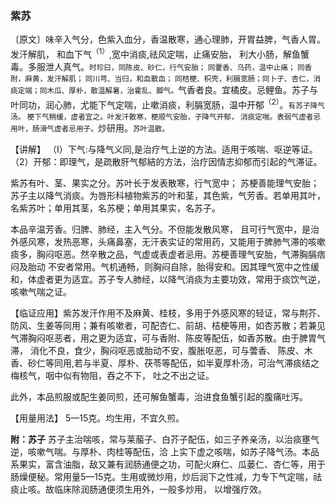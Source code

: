 ### 紫苏

〔原文〕味辛入气分，色紫入血分，香温散寒，通心理肺，开胃益脾，气香人胃。发汗解肌，
和血下气<sup>（1）</sup>,宽中消痰,祛风定喘，止痛安胎，
利大小肠，解鱼蟹毒。多服泄人真气。<small>时珍曰，同陈皮、砂仁，行气安胎； 同藿香、乌药，温中止痛； 同香附，麻黄，发汗解肌；
同川芎、当归，和血散血； 同桔梗、枳壳，利膈宽肠；同卜子、杏仁，消痰定端；同木瓜、厚朴，散温解暑，治霍乱、脚气。</small>气香者良。宜橘皮。忌鲤鱼。苏子与叶同功，润心肺，尤能下气定喘，止嗽消痰，利膈宽肠，温中开郁<sup>（2）</sup>。<small>有苏子降气汤。
梗下气稍缓，虚者宜之。叶发汗散寒，梗顺气安胎，子降气开郁，
消痰定喘。表弱气虚者忌用叶，肠滑气虚者忌用子。</small>炒研用。<small>苏叶温散。</small>

【讲解】 （I）下气:与降气义同,是治疗气上逆的方法。适用于咳喘、呕逆等证。（2）开郁：即理气，是疏散肝气郁結的方法，治疗因情志抑郁而引起的气滞证。

紫苏有叶、茎、果实之分。苏叶长于发表散寒，行气宽中； 苏梗善能理气安胎；苏子主以降气消痰。为唇形科植物紫苏的叶和茎，其色紫，气芳香。若单用其叶，名紫苏叶；单用其茎，名苏梗；单用其果实，名苏子。

本品辛温芳香。归脾、肺经，主入气分。不但能发散风寒，
且可行气宽中，是治外感风寒，发热恶寒，头痛鼻塞，无汗表实证的常用药，又能用于脾肺气滞的咳嗽痰多，胸闷呕恶。然辛散之品，气虚或表虚者忌用。苏梗善理气安胎，气滞胸膈痞闷及胎动
不安者常用。气机通畅，则胸闷自除，胎得安和。因其理气宽中之性缓和，体虚者更为适宜。苏子专人肺经，以降气消痰为主要功效，常用于痰饮气逆，咳嗽气喘之证。

【临证应用】紫苏发汗作用不及麻黄、桂枝，多用于外感风寒的轻证，常与荆芥、防风、生姜等同用；兼有咳嗽者，可配杏仁、前胡、桔梗等用，如杏苏散；若兼见气滞胸闷呕恶者，用之更为适宜，可与香附、陈皮等配伍，如香苏散。由于脾胃气滞，
消化不良，食少，胸闷呕恶或胎动不安，腹胀呕恶，可与蕓香、
陈皮、木香、砂仁等同用,若与半夏、厚朴、茯苓等配伍，如半夏厚朴汤，可治气滞痰结之梅核气，咽中似有物阻，吞之不下，
吐之不出之证。

此外，本品煎服或配生姜同煎，还可解鱼蟹毒，治进食鱼蟹引起的腹痛吐泻。

【用量用法】 5—15克。均生用，不宜久煎。

**附：苏子** 苏子主治喘咳，常与莱菔子、白芥子配伍，如三子养亲汤，以治痰壅气逆，咳嗽气喘。与厚朴、肉桂等配伍，洽
上实下虚之咳喘，如苏子降气汤。本品系果实，富含油脂，敌又兼有润肠通便之功，可配火麻仁、瓜蒌仁、杏仁等，用于肠燥便秘。常用量5—15克。生用或微炒用，炒后润下之性减，力专下气定喘，祛痰止咳。故临床除润肠通便须生用外，一般多炒用，
以增强疗效。
